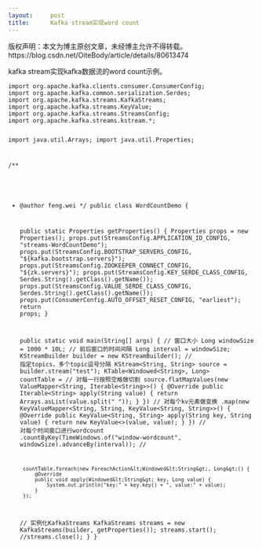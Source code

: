 ```yaml
---
layout:     post
title:      Kafka stream实现word count
---
```

<div id="article_content" class="article_content clearfix csdn-tracking-statistics" data-pid="blog" data-mod="popu_307" data-dsm="post">
								<div class="article-copyright">
					版权声明：本文为博主原创文章，未经博主允许不得转载。					https://blog.csdn.net/OiteBody/article/details/80613474				</div>
								            <link rel="stylesheet" href="https://csdnimg.cn/release/phoenix/template/css/ck_htmledit_views-f76675cdea.css">
						<div class="htmledit_views" id="content_views">
                <p>kafka stream实现kafka数据流的word count示例。</p><pre><code class="language-java">import org.apache.kafka.clients.consumer.ConsumerConfig;
import org.apache.kafka.common.serialization.Serdes;
import org.apache.kafka.streams.KafkaStreams;
import org.apache.kafka.streams.KeyValue;
import org.apache.kafka.streams.StreamsConfig;
import org.apache.kafka.streams.kstream.*;

import java.util.Arrays;
import java.util.Properties;

/**
 * @author feng.wei
 */
public class WordCountDemo {

    public static Properties getProperties() {
        Properties props = new Properties();
        props.put(StreamsConfig.APPLICATION_ID_CONFIG, "streams-WordCountDemo");
        props.put(StreamsConfig.BOOTSTRAP_SERVERS_CONFIG, "${kafka.bootstrap.servers}");
        props.put(StreamsConfig.ZOOKEEPER_CONNECT_CONFIG, "${zk.servers}");
        props.put(StreamsConfig.KEY_SERDE_CLASS_CONFIG, Serdes.String().getClass().getName());
        props.put(StreamsConfig.VALUE_SERDE_CLASS_CONFIG, Serdes.String().getClass().getName());
        props.put(ConsumerConfig.AUTO_OFFSET_RESET_CONFIG, "earliest");
        return props;
    }

    public static void main(String[] args) {
	// 窗口大小
        Long windowSize = 1000 * 10L;
	// 前后窗口的时间间隔
        Long interval = windowSize;
        KStreamBuilder builder = new KStreamBuilder();
	// 指定topics，多个topic逗号分隔
        KStream&lt;String, String&gt; source = builder.stream("test");
        KTable&lt;Windowed&lt;String&gt;, Long&gt; countTable = 
		// 对每一行按照空格做切割
		source.flatMapValues(new ValueMapper&lt;String, Iterable&lt;String&gt;&gt;() { 
            @Override
            public Iterable&lt;String&gt; apply(String value) {
                return Arrays.asList(value.split(" "));
            }
        })
		// 对每个kv元素做变换
		.map(new KeyValueMapper&lt;String, String, KeyValue&lt;String, String&gt;&gt;() { 
            @Override
            public KeyValue&lt;String, String&gt; apply(String key, String value) {
                return new KeyValue&lt;&gt;(value, value);
            }
        })
		// 对每个时间窗口进行wordcount
		.countByKey(TimeWindows.of("window-wordcount", windowSize).advanceBy(interval)); // 

        countTable.foreach(new ForeachAction&lt;Windowed&lt;String&gt;, Long&gt;() {
            @Override
            public void apply(Windowed&lt;String&gt; key, Long value) {
                System.out.println("key:" + key.key() + ", value:" + value);
            }
        });

	// 实例化KafkaStreams
        KafkaStreams streams = new KafkaStreams(builder, getProperties());
        streams.start();
        //streams.close();
    }
}
</code></pre><br><p><br></p>            </div>
                </div>